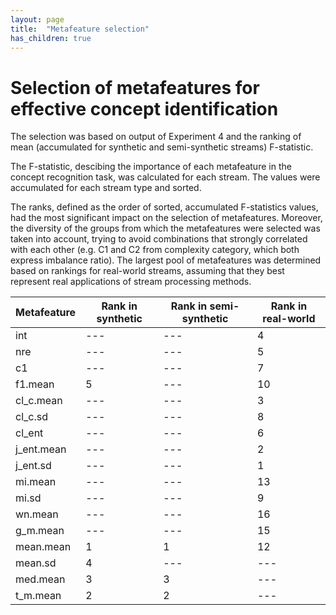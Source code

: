 ```yaml
---
layout: page
title:  "Metafeature selection"
has_children: true
---
```


# Selection of metafeatures for effective concept identification

The selection was based on output of Experiment 4 and the ranking of mean (accumulated for synthetic and semi-synthetic streams) F-statistic.

The F-statistic, descibing the importance of each metafeature in the concept recognition task, was calculated for each stream. The values were accumulated for each stream type and sorted. 

The ranks, defined as the order of sorted, accumulated F-statistics values, had the most significant impact on the selection of metafeatures. Moreover, the diversity of the groups from which the metafeatures were selected was taken into account, trying to avoid combinations that strongly correlated with each other (e.g. C1 and C2 from complexity category, which both express imbalance ratio). The largest pool of metafeatures was determined based on rankings for real-world streams, assuming that they best represent real applications of stream processing methods.

| Metafeature | Rank in synthetic | Rank in semi-synthetic | Rank in real-world |
| --- | --- | --- | --- |
| int | --- | --- | 4 |
| nre | --- | --- | 5 |
| c1 | --- | --- | 7 |
| f1.mean | 5 | --- | 10 |
| cl_c.mean | --- | --- | 3 |
| cl_c.sd | --- | --- | 8 |
| cl_ent | --- | --- | 6 |
| j_ent.mean | --- | --- | 2 |
| j_ent.sd | --- | --- | 1 |
| mi.mean | --- | --- | 13 |
| mi.sd | --- | --- | 9 |
| wn.mean | --- | --- | 16 |
| g_m.mean | --- | --- | 15 |
| mean.mean | 1 | 1 | 12 |
| mean.sd | 4 | --- | --- |
| med.mean  | 3 | 3 | --- |
| t_m.mean | 2 | 2 | --- |

